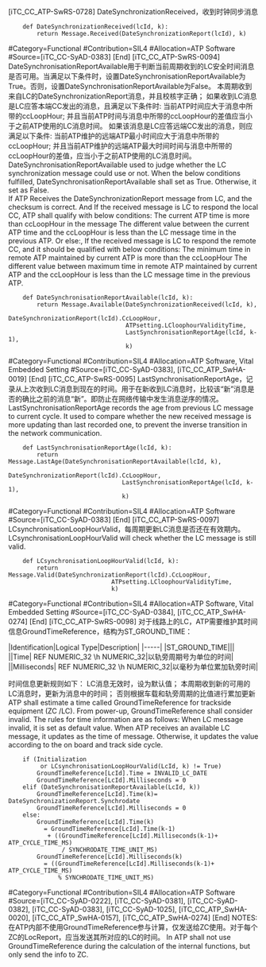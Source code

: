 ﻿
[iTC_CC_ATP-SwRS-0728]
DateSynchronizationReceived，收到时钟同步消息
```
	def DateSynchronizationReceived(lcId, k):
	    return Message.Received(DateSynchronizationReport(lcId), k)
```
\#Category=Functional
\#Contribution=SIL4
\#Allocation=ATP Software
\#Source=[iTC_CC-SyAD-0383]
[End]
[iTC_CC_ATP-SwRS-0094]
DateSynchronisationReportAvailable用于判断当前周期收到的LC安全时间消息是否可用。当满足以下条件时，设置DateSynchronisationReportAvailable为True。否则，设置DateSynchronisationReportAvailable为False。
本周期收到来自LC的DateSynchronizationReport消息，并且校核字正确；
如果收到LC消息是LC应答本端CC发出的消息，且满足以下条件时:
当前ATP时间应大于消息中所带的ccLoopHour;
并且当前ATP时间与消息中所带的ccLoopHour的差值应当小于之前ATP使用的LC消息时间。
如果该消息是LC应答远端CC发出的消息，则应满足以下条件:
当前ATP维护的远端ATP最小时间应大于消息中所带的ccLoopHour;
并且当前ATP维护的远端ATP最大时间时间与消息中所带的ccLoopHour的差值，应当小于之前ATP使用的LC消息时间。
DateSynchronisationReportAvailable used to judge whether the LC synchronization message could use or not. When the below conditions fulfilled, DateSynchronisationReportAvailable shall set as True. Otherwise, it set as False.   
If ATP Receives the DateSynchronizationReport message from LC, and the checksum is correct. 
And If the received message is LC to respond the local CC, ATP shall qualify with below conditions:
The current ATP time is more than ccLoopHour in the message
The different value between the current ATP time and the ccLoopHour  is less than the LC message time in the previous ATP.
Or else:, If the received message is LC to respond the remote CC, and it should be qualified with below conditions:
The minimum time in remote ATP maintained by current ATP is more than the ccLoopHour
The different value between maximum time in remote ATP maintained by current ATP and the ccLoopHour is less than the LC message time in the previous ATP.
```
	def DateSynchronisationReportAvailable(lcId, k):
	    return Message.Available(DateSynchronizationReceived(lcId, k),
	                             DateSynchronizationReport(lcId).CcLoopHour,
	                             ATPsetting.LCloophourValidityTime,
	                             LastSynchronisationReportAge(lcId, k-1),
	                             k)
```
\#Category=Functional
\#Contribution=SIL4
\#Allocation=ATP Software, Vital Embedded Setting
\#Source=[iTC_CC-SyAD-0383], [iTC_CC_ATP_SwHA-0019]
[End]
[iTC_CC_ATP-SwRS-0095]
LastSynchronisationReportAge，记录从上次收到LC消息到现在的时间。用于在新收到LC消息时，比较该“新”消息是否的确比之前的消息“新”。即防止在网络传输中发生消息逆序的情况。
LastSynchronisationReportAge records the age from previous LC message to current cycle. It used to compare whether the new received message is more updating than last recorded one, to prevent the inverse transition in the network communication.  
```
	def LastSynchronisationReportAge(lcId, k):
	    return Message.LastAge(DateSynchronisationReportAvailable(lcId, k),
	                            DateSynchronizationReport(lcId).CcLoopHour,
	                            LastSynchronisationReportAge(lcId, k-1),
	                            k)
```
\#Category=Functional
\#Contribution=SIL4
\#Allocation=ATP Software
\#Source=[iTC_CC-SyAD-0383]
[End]
[iTC_CC_ATP-SwRS-0097]
LCsynchronisationLoopHourValid，每周期更新LC消息是否还在有效期内。
LCsynchronisationLoopHourValid will check whether the LC message is still valid. 
```
	def LCsynchronisationLoopHourValid(lcId, k):
	    return Message.Valid(DateSynchronizationReport(lcId).CcLoopHour,
	                         ATPsetting.LCloophourValidityTime,
	                         k)
```
\#Category=Functional
\#Contribution=SIL4
\#Allocation=ATP Software, Vital Embedded Setting
\#Source=[iTC_CC-SyAD-0384], [iTC_CC_ATP_SwHA-0274]
[End]
[iTC_CC_ATP-SwRS-0098]
对于线路上的LC，ATP需要维护其时间信息GroundTimeReference，结构为ST_GROUND_TIME：

|Identification|Logical Type|Description|
|-----|
|ST_GROUND_TIME|||
||Time| REF NUMERIC_32 \h NUMERIC_32|以轨旁周期号为单位的时间|
||Milliseconds| REF NUMERIC_32 \h NUMERIC_32|以毫秒为单位累加轨旁时间|

时间信息更新规则如下：
LC消息无效时，设为默认值；
本周期收到新的可用的LC消息时，更新为消息中的时间；
否则根据车载和轨旁周期的比值进行累加更新
ATP shall estimate a time called GroundTimeReference for trackside equipment (ZC /LC). From power-up, GroundTimeReference shall consider invalid. The rules for time information are as follows:
When LC message invalid, it is set as default value. 
When ATP receives an available LC message, it updates as the time of message. 
Otherwise, it updates the value according to the on board and track side cycle.
```
	if (Initialization
	     or LCsynchronisationLoopHourValid(LcId, k) != True)
	    GroundTimeReference[LcId].Time = INVALID_LC_DATE
	    GroundTimeReference[LcId].Milliseconds = 0
	elif (DateSynchronisationReportAvailable(LcId, k))
	    GroundTimeReference[LcId].Time(k)= DateSynchronizationReport.Synchrodate
	    GroundTimeReference[LcId].Milliseconds = 0
	else:
	    GroundTimeReference[LcId].Time(k)
	      = GroundTimeReference[LcId].Time(k-1)
	       + ((GroundTimeReference[LcId].Milliseconds(k-1)+ ATP_CYCLE_TIME_MS)
	           / SYNCHRODATE_TIME_UNIT_MS)
	    GroundTimeReference[LcId].Milliseconds(k)
	      = ((GroundTimeReference[LcId].Milliseconds(k-1)+ ATP_CYCLE_TIME_MS)
	          % SYNCHRODATE_TIME_UNIT_MS)
```
\#Category=Functional
\#Contribution=SIL4
\#Allocation=ATP Software
\#Source=[iTC_CC-SyAD-0222], [iTC_CC-SyAD-0381], [iTC_CC-SyAD-0382], [iTC_CC-SyAD-0383], [iTC_CC-SyAD-1025], [iTC_CC_ATP_SwHA-0020], [iTC_CC_ATP_SwHA-0157], [iTC_CC_ATP_SwHA-0274]
[End]
NOTES:
在ATP内部不使用GroundTimeReference参与计算，仅发送给ZC使用。对于每个ZC的LocReport，应当发送其所对应的LC的时间。
In ATP shall not use GroundTimeReference during the calculation of the internal functions, but only send the info to ZC. 
